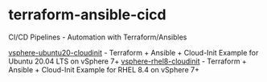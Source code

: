 # terraform-ansible-cicd
CI/CD Pipelines - Automation with Terraform/Ansibles

[vsphere-ubuntu20-cloudinit](https://github.com/brunobenchimol/terraform-ansible-cicd/tree/main/vsphere-ubuntu20-cloudinit) - Terraform + Ansible + Cloud-Init Example for Ubuntu 20.04 LTS on vSphere 7+
[vsphere-rhel8-cloudinit](https://github.com/brunobenchimol/terraform-ansible-cicd/tree/main/vsphere-rhel8-cloudinit) - Terraform + Ansible + Cloud-Init Example for RHEL 8.4 on vSphere 7+
